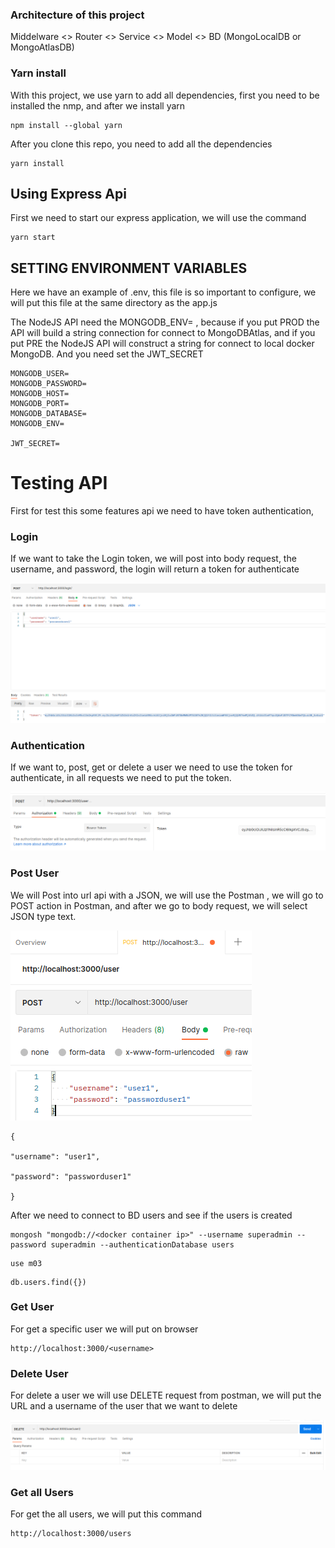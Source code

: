 ### Architecture of this project

Middelware <> Router <> Service <> Model <> BD (MongoLocalDB or MongoAtlasDB)

### Yarn install

With this project, we use yarn to add all dependencies, first you need to be installed the nmp, and after we install yarn

~~~~
npm install --global yarn
~~~~

After you clone this repo, you need to add all the dependencies

~~~~
yarn install
~~~~

## Using Express Api
First we need to start our express application, we will use the command 

~~~
yarn start
~~~

## SETTING ENVIRONMENT VARIABLES
Here we have an example of .env, this file is so important to configure, we will put this file at the same directory as the app.js

The NodeJS API need the MONGODB_ENV= , because if you put PROD the API will build a string connection for connect to MongoDBAtlas, and if you put PRE the NodeJS API will construct a string for connect to local docker MongoDB. And you need set the JWT_SECRET

~~~~
MONGODB_USER=
MONGODB_PASSWORD=
MONGODB_HOST=
MONGODB_PORT=
MONGODB_DATABASE=
MONGODB_ENV=

JWT_SECRET=
~~~~

# Testing API

First for test this some features api we need to have token authentication,

### Login

If we want to take the Login token, we will post into body request, the username, and password, the login will return a token for authenticate

![Postman](./images/login.png)

### Authentication

If we want to, post, get or delete a user we need to use the token for authenticate, in all requests we need to put the token.

![Postman](./images/autentication.png)


### Post User

We will Post into url api with a JSON, we will use the Postman , we will go to POST action in Postman, and after we go to body request, we will select JSON type text.

![Postman](./images/postman.png)

~~~
{

"username": "user1",

"password": "passworduser1"

}
~~~

After we need to connect to BD users and see if the users is created

~~~~
mongosh "mongodb://<docker container ip>" --username superadmin --password superadmin --authenticationDatabase users
~~~~

~~~
use m03
~~~
~~~
db.users.find({})
~~~

### Get User
For get a specific user we will put on browser 

~~~
http://localhost:3000/<username>
~~~


### Delete User

For delete a user we will use DELETE request from postman, we will put the URL and a username of the user that we want to delete

![Postman](./images/postman2.png)

### Get all Users
For get the all users, we will put this command

~~~
http://localhost:3000/users
~~~